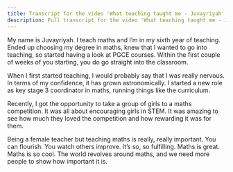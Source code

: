 ```yaml
---
title: Transcript for the video 'What teaching taught me - Juvayriyah'
description: Full transcript for the video 'What teaching taught me - Juvayriyah'
---
```


My name is Juvayriyah. I teach maths and I’m in my sixth year of teaching. Ended up choosing my degree in maths, knew that I wanted to go into teaching, so started having a look at PGCE courses. Within the first couple of weeks of you starting, you do go straight into the classroom.

When I first started teaching, I would probably say that I was really nervous. In terms of my confidence, it has grown astronomically. I started a new role as key stage 3 coordinator in maths, running things like the curriculum.

Recently, I got the opportunity to take a group of girls to a maths competition. It was all about encouraging girls in STEM. It was amazing to see how much they loved the competition and how rewarding it was for them.

Being a female teacher but teaching maths is really, really important. You can flourish. You watch others improve. It’s so, so fulfilling. Maths is great. Maths is so cool. The world revolves around maths, and we need more people to show how important it is. 
